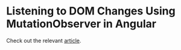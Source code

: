 # Listening to DOM Changes Using MutationObserver in Angular
Check out the relevant [article](https://goo.gl/ZQFYq3).
